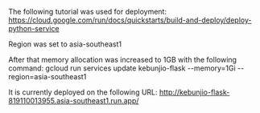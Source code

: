 The following tutorial was used for deployment:
https://cloud.google.com/run/docs/quickstarts/build-and-deploy/deploy-python-service

Region was set to asia-southeast1

After that memory allocation was increased to 1GB with the following command:
gcloud run services update kebunjio-flask --memory=1Gi --region=asia-southeast1

It is currently deployed on the following URL:
http://kebunjio-flask-819110013955.asia-southeast1.run.app/